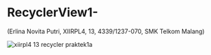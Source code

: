 # RecyclerView1-
(Erlina Novita Putri, XIIRPL4, 13, 4339/1237-070, SMK Telkom Malang)

![xiirpl4 13 recycler praktek1a](https://cloud.githubusercontent.com/assets/22807416/20246653/fc832706-a9ed-11e6-8d6b-270177583e84.png)
